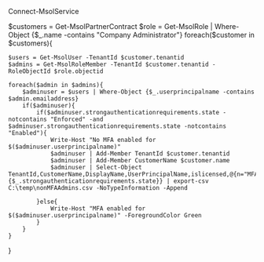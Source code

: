 Connect-MsolService
 
$customers = Get-MsolPartnerContract
$role = Get-MsolRole | Where-Object {$_.name -contains "Company Administrator"}
foreach($customer in $customers){
     
    $users = Get-MsolUser -TenantId $customer.tenantid
    $admins = Get-MsolRoleMember -TenantId $customer.tenantid -RoleObjectId $role.objectid
 
    foreach($admin in $admins){
        $adminuser = $users | Where-Object {$_.userprincipalname -contains $admin.emailaddress}
        if($adminuser){
            if($adminuser.strongauthenticationrequirements.state -notcontains "Enforced" -and $adminuser.strongauthenticationrequirements.state -notcontains "Enabled"){
                Write-Host "No MFA enabled for $($adminuser.userprincipalname)"
                $adminuser | Add-Member TenantId $customer.tenantid
                $adminuser | Add-Member CustomerName $customer.name
                $adminuser | Select-Object TenantId,CustomerName,DisplayName,UserPrincipalName,islicensed,@{n="MFAStatus";e={$_.strongauthenticationrequirements.state}} | export-csv C:\temp\nonMFAAdmins.csv -NoTypeInformation -Append
 
            }else{
                Write-Host "MFA enabled for $($adminuser.userprincipalname)" -ForegroundColor Green
            }
        }
    }
}
